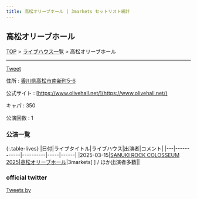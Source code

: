 ```yaml
---
title: 高松オリーブホール | 3markets セットリスト統計
---
```

## 高松オリーブホール

[TOP](/setlist/) > [ライブハウス一覧](livehouses.html) > 高松オリーブホール

___

<a href="https://twitter.com/share?ref_src=twsrc%5Etfw" data-text="3markets[ ]セットリスト > 高松オリーブホール" class="twitter-share-button" data-via="3markets" data-hashtags="3markets" data-related="3markets" data-show-count="false">Tweet</a>

住所
:    <a href="https://www.google.co.jp/maps/search/%E9%A6%99%E5%B7%9D%E7%9C%8C%E9%AB%98%E6%9D%BE%E5%B8%82%E5%8D%97%E6%96%B0%E7%94%BA5-6" rel="noopener noreferrer" target="_blank">香川県高松市南新町5-6</a>

公式サイト
:    [https://www.olivehall.net/](https://www.olivehall.net/)

キャパ
:    350

公演回数
: 1



### 公演一覧

{:.table-lives}
|日付|ライブタイトル|ライブハウス|出演者|コメント|
|---|------------|----------|-----|------|
|<span class="nowrap">2025-03-15</span>|[SANUKI ROCK COLOSSEUM 2025](live181.html)|[高松オリーブホール](livehouse101.html)|3markets[ ] / ほか出演者多数||




### official twitter

<a class="twitter-timeline" href="https://twitter.com/?ref_src=twsrc%5Etfw">Tweets by </a> <script async src="https://platform.twitter.com/widgets.js" charset="utf-8"></script>


<script async src="https://platform.twitter.com/widgets.js" charset="utf-8"></script>